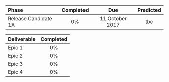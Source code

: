 | Phase           | Completed  | Due | Predicted|
|:-------------| :-----:|:-----:|:-----:|
| Release Candidate 1A | 0% |11 October 2017 | tbc |

| Deliverable          | Completed  |
|:-------------| :-----:|
| Epic 1 | 0% |
| Epic 2 | 0% |
| Epic 3 | 0% |
| Epic 4 | 0% |

<div id="chart"></div>
<script>
var chart = c3.generate({
data: {
columns: [
['done', 0, 0, 0, 0, 0, 0],
['to do', 51, 0, 0, 0, 0, 0],
['required', 9, 17, 26, 34, 43, 51],
],
type: 'bar',
types: {
required: 'spline',
},
groups: [ 
['to do','done'] ] } });
</script>
